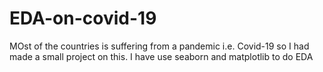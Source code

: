 # EDA-on-covid-19
MOst of the countries is suffering from a pandemic i.e. Covid-19
so I had made a small project on this.
I have use seaborn and matplotlib to do EDA
